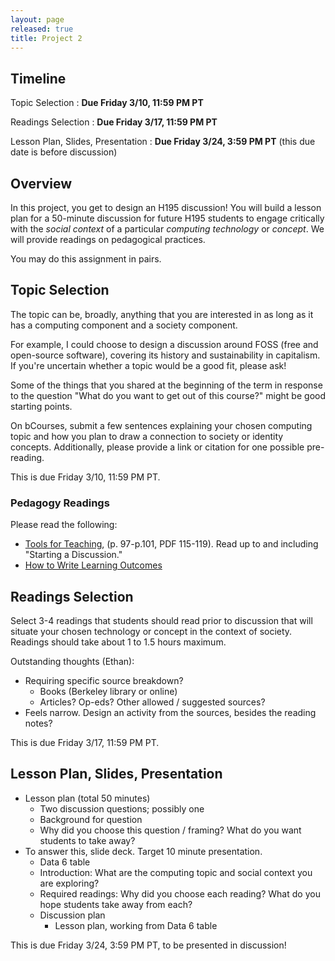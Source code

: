 ```yaml
---
layout: page
released: true
title: Project 2
---
```


## Timeline

Topic Selection
: **Due Friday 3/10, 11:59 PM PT**

Readings Selection
: **Due Friday 3/17, 11:59 PM PT**

Lesson Plan, Slides, Presentation
: **Due Friday 3/24, 3:59 PM PT** (this due date is before discussion)

## Overview

In this project, you get to design an H195 discussion! You will build a lesson
plan for a 50-minute discussion for future H195 students to engage critically
with the *social context* of a particular *computing technology* or *concept*.
We will provide readings on pedagogical practices.

You may do this assignment in pairs.

## Topic Selection

The topic can be, broadly, anything that you are interested in as long as it
has a computing component and a society component.

For example, I could choose to design a discussion around FOSS (free and
open-source software), covering its history and sustainability in capitalism.
If you're uncertain whether a topic would be a good fit, please ask!

Some of the things that you shared at the beginning of the term in response to
the question "What do you want to get out of this course?" might be good
starting points.

On bCourses, submit a few sentences explaining your chosen computing topic and
how you plan to draw a connection to society or identity concepts.
Additionally, please provide a link or citation for one possible pre-reading.

This is due Friday 3/10, 11:59 PM PT.

### Pedagogy Readings

Please read the following:

- [Tools for Teaching][], (p. 97-p.101, PDF 115-119). Read up to and including
  "Starting a Discussion."
- [How to Write Learning Outcomes][]

[Tools for Teaching]: https://drive.google.com/file/d/1pisWNHtrfKiBd_8a-vsBuqv0sdK6QB2S/view
[How to Write Learning Outcomes]: https://teaching.berkeley.edu/resources/design/course-level-learning-goalsoutcomes

## Readings Selection

Select 3-4 readings that students should read prior to discussion that will
situate your chosen technology or concept in the context of society. Readings
should take about 1 to 1.5 hours maximum.

Outstanding thoughts (Ethan):

- Requiring specific source breakdown?
  - Books (Berkeley library or online)
  - Articles? Op-eds? Other allowed / suggested sources?
- Feels narrow. Design an activity from the sources, besides the reading notes?

This is due Friday 3/17, 11:59 PM PT.

## Lesson Plan, Slides, Presentation

- Lesson plan (total 50 minutes)
  - Two discussion questions; possibly one
  - Background for question
  - Why did you choose this question / framing? What do you want students to
    take away?
- To answer this, slide deck. Target 10 minute presentation.
  - Data 6 table
  - Introduction: What are the computing topic and social context you are
    exploring?
  - Required readings: Why did you choose each reading? What do you hope
    students take away from each?
  - Discussion plan
    - Lesson plan, working from Data 6 table

This is due Friday 3/24, 3:59 PM PT, to be presented in discussion!
